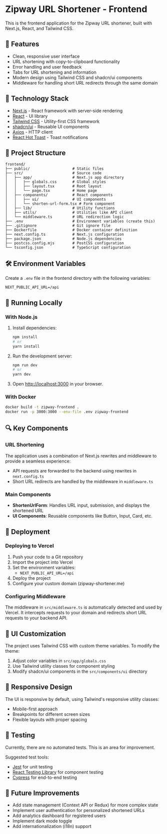 # Zipway URL Shortener - Frontend

This is the frontend application for the Zipway URL shortener, built with Next.js, React, and Tailwind CSS.

## 🚀 Features

- Clean, responsive user interface
- URL shortening with copy-to-clipboard functionality
- Error handling and user feedback
- Tabs for URL shortening and information
- Modern design using Tailwind CSS and shadcn/ui components
- Middleware for handling short URL redirects through the same domain

## 🔧 Technology Stack

- [Next.js](https://nextjs.org/) - React framework with server-side rendering
- [React](https://reactjs.org/) - UI library
- [Tailwind CSS](https://tailwindcss.com/) - Utility-first CSS framework
- [shadcn/ui](https://ui.shadcn.com/) - Reusable UI components
- [Axios](https://axios-http.com/) - HTTP client
- [React Hot Toast](https://react-hot-toast.com/) - Toast notifications

## 📁 Project Structure

```
frontend/
├── public/                   # Static files
├── src/                      # Source code
│   ├── app/                  # Next.js app directory
│   │   ├── globals.css       # Global styles
│   │   ├── layout.tsx        # Root layout
│   │   └── page.tsx          # Home page
│   ├── components/           # React components
│   │   ├── ui/               # UI components
│   │   └── shorten-url-form.tsx # Form component
│   ├── lib/                  # Utility functions
│   ├── utils/                # Utilities like API client
│   └── middleware.ts         # URL redirection logic
├── .env                      # Environment variables (create this)
├── .gitignore                # Git ignore file
├── Dockerfile                # Docker container definition
├── next.config.ts            # Next.js configuration
├── package.json              # Node.js dependencies
├── postcss.config.mjs        # PostCSS configuration
└── tsconfig.json             # TypeScript configuration
```

## 🛠️ Environment Variables

Create a `.env` file in the frontend directory with the following variables:

```
NEXT_PUBLIC_API_URL=/api
```

## 🚀 Running Locally

### With Node.js

1. Install dependencies:
   ```bash
   npm install
   # or
   yarn install
   ```

2. Run the development server:
   ```bash
   npm run dev
   # or
   yarn dev
   ```

3. Open [http://localhost:3000](http://localhost:3000) in your browser.

### With Docker

```bash
docker build -t zipway-frontend .
docker run -p 3000:3000 --env-file .env zipway-frontend
```

## 🔍 Key Components

### URL Shortening

The application uses a combination of Next.js rewrites and middleware to provide a seamless experience:

- API requests are forwarded to the backend using rewrites in `next.config.ts`
- Short URL redirects are handled by the middleware in `middleware.ts`

### Main Components

- **ShortenUrlForm**: Handles URL input, submission, and displays the shortened URL
- **UI Components**: Reusable components like Button, Input, Card, etc.

## 🚀 Deployment

### Deploying to Vercel

1. Push your code to a Git repository
2. Import the project into Vercel
3. Set the environment variables:
   - `NEXT_PUBLIC_API_URL=/api`
4. Deploy the project
5. Configure your custom domain (zipway-shortener.me)

### Configuring Middleware

The middleware in `src/middleware.ts` is automatically detected and used by Vercel. It intercepts requests to your domain and redirects short URL requests to your backend API.

## 🎨 UI Customization

The project uses Tailwind CSS with custom theme variables. To modify the theme:

1. Adjust color variables in `src/app/globals.css`
2. Use Tailwind utility classes for component styling
3. Modify shadcn/ui components in the `src/components/ui` directory

## 📱 Responsive Design

The UI is responsive by default, using Tailwind's responsive utility classes:

- Mobile-first approach
- Breakpoints for different screen sizes
- Flexible layouts with proper spacing

## 🧪 Testing

Currently, there are no automated tests. This is an area for improvement.

Suggested test tools:
- [Jest](https://jestjs.io/) for unit testing
- [React Testing Library](https://testing-library.com/docs/react-testing-library/intro/) for component testing
- [Cypress](https://www.cypress.io/) for end-to-end testing

## 🚧 Future Improvements

- Add state management (Context API or Redux) for more complex state
- Implement user authentication for personalized shortened URLs
- Add analytics dashboard for registered users
- Implement dark mode toggle
- Add internationalization (i18n) support